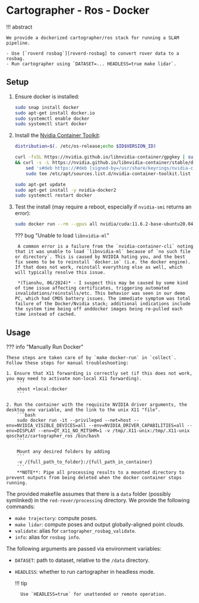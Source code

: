 # Cartographer - Ros - Docker

!!! abstract

    We provide a dockerized cartographer/ros stack for running a SLAM pipeline.

    - Use [`roverd rosbag`][roverd-rosbag] to convert rover data to a rosbag.
    - Run cartographer using `DATASET=... HEADLESS=true make lidar`.

## Setup

1. Ensure docker is installed:
    ```bash
    sudo snap install docker
    sudo apt-get install docker.io
    sudo systemctl enable docker
    sudo systemctl start docker
    ```

2. Install the [Nvidia Container Toolkit](https://docs.nvidia.com/datacenter/cloud-native/container-toolkit/latest/install-guide.html):
    ```bash
    distribution=$(. /etc/os-release;echo $ID$VERSION_ID)  

    curl -fsSL https://nvidia.github.io/libnvidia-container/gpgkey | sudo gpg --dearmor -o /usr/share/keyrings/nvidia-container-toolkit-keyring.gpg \
    && curl -s -L https://nvidia.github.io/libnvidia-container/stable/deb/nvidia-container-toolkit.list | \
        sed 's#deb https://#deb [signed-by=/usr/share/keyrings/nvidia-container-toolkit-keyring.gpg] https://#g' | \
        sudo tee /etc/apt/sources.list.d/nvidia-container-toolkit.list

    sudo apt-get update
    sudo apt-get install -y nvidia-docker2  
    sudo systemctl restart docker  
    ```

3. Test the install (may require a reboot, especially if `nvidia-smi` returns an error):
    ```sh
    sudo docker run --rm --gpus all nvidia/cuda:11.6.2-base-ubuntu20.04 nvidia-smi
    ```

    ??? bug "Unable to load `libnvidia-ml`"

        A common error is a failure from the `nvidia-container-cli` noting that it was unable to load `libnvidia-ml` because of `no such file or directory`. This is caused by NVIDIA hating you, and the best fix seems to be to reinstall `docker.io` (i.e. the docker engine). If that does not work, reinstall everything else as well, which will typically resolve this issue.

        *(Tianshu, 06/2024)* - I suspect this may be caused by some kind of time issue affecting certificates, triggering automated invalidations/reinstalls/etc. This behavior was seen in our demo PC, which had CMOS battery issues. The immediate symptom was total failure of the Docker/Nvidia stack; additional indications include the system time being off anddocker images being re-pulled each time instead of cached.

## Usage

??? info "Manually Run Docker"

    These steps are taken care of by `make docker-run` in `collect`. Follow these steps for manual troubleshooting:

    1. Ensure that X11 forwarding is correctly set (if this does not work, you may need to activate non-local X11 forwarding).
        ```
        xhost +local:docker
        ```

    2. Run the container with the requisite NVIDIA driver arguments, the desktop env variable, and the link to the unix X11 "file". 
        ```bash
        sudo docker run -it --privileged --net=host --env=NVIDIA_VISIBLE_DEVICES=all --env=NVIDIA_DRIVER_CAPABILITIES=all --env=DISPLAY --env=QT_X11_NO_MITSHM=1 -v /tmp/.X11-unix:/tmp/.X11-unix qoschatz/cartographer_ros /bin/bash
        ```

        Mount any desired folders by adding
        ```
        -v /{full_path_to_folder}:/{full_path_in_container}
        ```
        **NOTE**: Pipe all processing results to a mounted directory to prevent outputs from being deleted when the docker container stops running.

The provided makefile assumes that there is a `data` folder (possibly symlinked) in the `red-rover/processing` directory. We provide the following commands:

- `make trajectory`: compute poses.
- `make lidar`: compute poses and output globally-aligned point clouds.
- `validate`: alias for `cartographer_rosbag_validate`.
- `info`: alias for `rosbag info`.

The following arguments are passed via environment variables:

- `DATASET`: path to dataset, relative to the `/data` directory.
- `HEADLESS`: whether to run cartographer in headless mode.

    !!! tip

        Use `HEADLESS=true` for unattended or remote operation.
